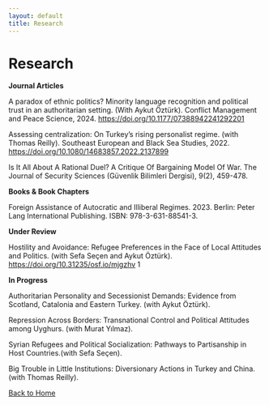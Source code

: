 ```yaml
---
layout: default
title: Research
---
```


# Research

**Journal Articles**

A paradox of ethnic politics? Minority language recognition and political trust in an authoritarian setting. (With Aykut Öztürk). Conflict Management and Peace Science, 2024.  https://doi.org/10.1177/07388942241292201

Assessing centralization: On Turkey’s rising personalist regime. (with Thomas Reilly). Southeast European and Black Sea Studies, 2022.
https://doi.org/10.1080/14683857.2022.2137899

Is It All About A Rational Duel? A Critique Of Bargaining Model Of War. The Journal of Security Sciences (Güvenlik Bilimleri Dergisi), 9(2), 459-478.

**Books & Book Chapters**

Foreign Assistance of Autocratic and Illiberal Regimes. 2023. Berlin: Peter Lang International Publishing. ISBN: 978-3-631-88541-3.

**Under Review**

Hostility and Avoidance: Refugee Preferences in the Face of Local Attitudes and Politics. (with Sefa Seçen and Aykut Öztürk). https://doi.org/10.31235/osf.io/mjgzhv 1

**In Progress**

Authoritarian Personality and Secessionist Demands: Evidence from Scotland, Catalonia and Eastern Turkey. (with Aykut Öztürk).

Repression Across Borders: Transnational Control and Political Attitudes among Uyghurs. (with Murat Yılmaz).

Syrian Refugees and Political Socialization: Pathways to Partisanship in Host Countries.(with Sefa Seçen).

Big Trouble in Little Institutions: Diversionary Actions in Turkey and China. (with Thomas Reilly).

[Back to Home](index.md)
